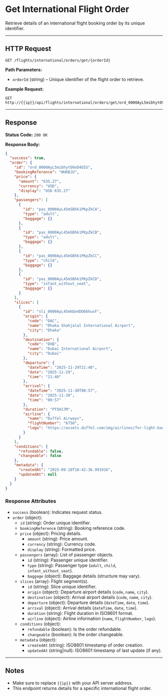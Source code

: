 # Get International Flight Order

Retrieve details of an international flight booking order by its unique identifier.

---

## HTTP Request

`GET /flights/international/orders/get/{orderId}`

**Path Parameters:**
- `orderId` (string) – Unique identifier of the flight order to retrieve.

**Example Request:**
```http
GET http://{{ip}}/api/flights/international/orders/get/ord_0000AyL5mibhytO9oO4DIG
```

---

## Response

**Status Code:** `200 OK`

**Response Body:**
```json
{
  "success": true,
  "order": {
    "id": "ord_0000AyL5mibhytO9oO4DIG",
    "bookingReference": "WUKBJU",
    "price": {
      "amount": "635.27",
      "currency": "USD",
      "display": "USD 635.27"
    },
    "passengers": [
      {
        "id": "pas_0000AyL45mSBhk1PKpZkCA",
        "type": "adult",
        "baggage": {}
      },
      {
        "id": "pas_0000AyL45mSBhk1PKpZkCB",
        "type": "adult",
        "baggage": {}
      },
      {
        "id": "pas_0000AyL45mSBhk1PKpZkCC",
        "type": "child",
        "baggage": {}
      },
      {
        "id": "pas_0000AyL45mSBhk1PKpZkCD",
        "type": "infant_without_seat",
        "baggage": {}
      }
    ],
    "slices": [
      {
        "id": "sli_0000AyL45mhQn4DO66huxF",
        "origin": {
          "code": "DAC",
          "name": "Dhaka Shahjalal International Airport",
          "city": "Dhaka"
        },
        "destination": {
          "code": "DXB",
          "name": "Dubai International Airport",
          "city": "Dubai"
        },
        "departure": {
          "dateTime": "2025-11-29T21:40",
          "date": "2025-11-29",
          "time": "21:40"
        },
        "arrival": {
          "dateTime": "2025-11-30T00:57",
          "date": "2025-11-30",
          "time": "00:57"
        },
        "duration": "PT5H17M",
        "airline": {
          "name": "Duffel Airways",
          "flightNumber": "6750",
          "logo": "https://assets.duffel.com/img/airlines/for-light-background/full-color-logo/ZZ.svg"
        }
      }
    ],
    "conditions": {
      "refundable": false,
      "changeable": false
    },
    "metadata": {
      "createdAt": "2025-09-18T18:42:36.991916",
      "updatedAt": null
    }
  }
}
```

### Response Attributes

- `success` (boolean): Indicates request status.
- `order` (object):
  - `id` (string): Order unique identifier.
  - `bookingReference` (string): Booking reference code.
  - `price` (object): Pricing details.
    - `amount` (string): Price amount.
    - `currency` (string): Currency code.
    - `display` (string): Formatted price.
  - `passengers` (array): List of passenger objects.
    - `id` (string): Passenger unique identifier.
    - `type` (string): Passenger type (`adult`, `child`, `infant_without_seat`).
    - `baggage` (object): Baggage details (structure may vary).
  - `slices` (array): Flight segment(s).
    - `id` (string): Slice unique identifier.
    - `origin` (object): Departure airport details (`code`, `name`, `city`).
    - `destination` (object): Arrival airport details (`code`, `name`, `city`).
    - `departure` (object): Departure details (`dateTime`, `date`, `time`).
    - `arrival` (object): Arrival details (`dateTime`, `date`, `time`).
    - `duration` (string): Flight duration in ISO8601 format.
    - `airline` (object): Airline information (`name`, `flightNumber`, `logo`).
  - `conditions` (object):
    - `refundable` (boolean): Is the order refundable.
    - `changeable` (boolean): Is the order changeable.
  - `metadata` (object):
    - `createdAt` (string): ISO8601 timestamp of order creation.
    - `updatedAt` (string|null): ISO8601 timestamp of last update (if any).

---

## Notes

- Make sure to replace `{{ip}}` with your API server address.
- This endpoint returns details for a specific international flight order.
